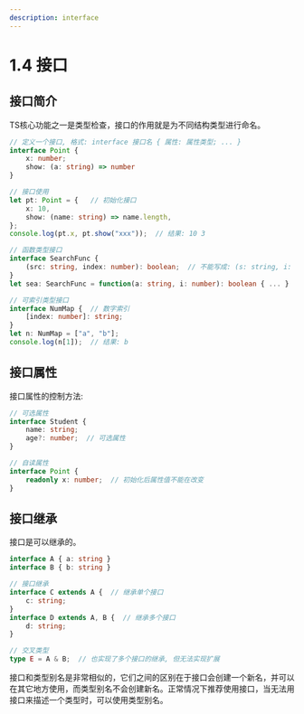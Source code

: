 ```yaml
---
description: interface
---
```


# 1.4 接口

## 接口简介

TS核心功能之一是类型检查，接口的作用就是为不同结构类型进行命名。

```typescript
// 定义一个接口, 格式: interface 接口名 { 属性: 属性类型; ... }
interface Point {
    x: number;
    show: (a: string) => number
}

// 接口使用
let pt: Point = {   // 初始化接口
    x: 10, 
    show: (name: string) => name.length,
};  
console.log(pt.x, pt.show("xxx"));  // 结果: 10 3

// 函数类型接口
interface SearchFunc {
    (src: string, index: number): boolean;  // 不能写成: (s: string, i: number) => boolean; 
}
let sea: SearchFunc = function(a: string, i: number): boolean { ... }

// 可索引类型接口
interface NumMap {  // 数字索引
    [index: number]: string;
}
let n: NumMap = ["a", "b"];
console.log(n[1]);  // 结果: b
```

## 接口属性

接口属性的控制方法:

```typescript
// 可选属性
interface Student {
    name: string;
    age?: number;  // 可选属性
}

// 自读属性
interface Point {
    readonly x: number;  // 初始化后属性值不能在改变
}
```

## 接口继承

接口是可以继承的。

```typescript
interface A { a: string }
interface B { b: string }

// 接口继承
interface C extends A {  // 继承单个接口
    c: string;
}
interface D extends A, B {  // 继承多个接口
    d: string;
}

// 交叉类型
type E = A & B;  // 也实现了多个接口的继承, 但无法实现扩展
```

接口和类型别名是非常相似的，它们之间的区别在于接口会创建一个新名，并可以在其它地方使用，而类型别名不会创建新名。正常情况下推荐使用接口，当无法用接口来描述一个类型时，可以使用类型别名。

